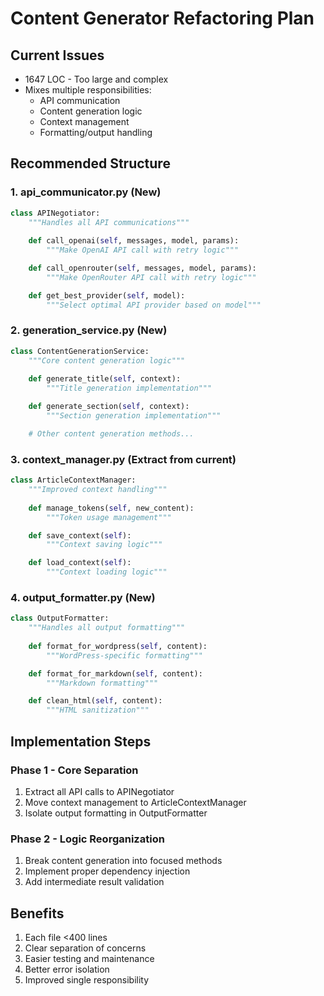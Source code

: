 # Content Generator Refactoring Plan

## Current Issues
- 1647 LOC - Too large and complex
- Mixes multiple responsibilities:
  - API communication
  - Content generation logic
  - Context management
  - Formatting/output handling

## Recommended Structure

### 1. api_communicator.py (New)
```python
class APINegotiator:
    """Handles all API communications"""
    
    def call_openai(self, messages, model, params):
        """Make OpenAI API call with retry logic"""

    def call_openrouter(self, messages, model, params):
        """Make OpenRouter API call with retry logic"""

    def get_best_provider(self, model):
        """Select optimal API provider based on model"""
```

### 2. generation_service.py (New)
```python
class ContentGenerationService:
    """Core content generation logic"""
    
    def generate_title(self, context):
        """Title generation implementation"""

    def generate_section(self, context):
        """Section generation implementation"""

    # Other content generation methods...
```

### 3. context_manager.py (Extract from current)
```python
class ArticleContextManager:
    """Improved context handling"""
    
    def manage_tokens(self, new_content):
        """Token usage management"""

    def save_context(self):
        """Context saving logic"""

    def load_context(self):
        """Context loading logic"""
```

### 4. output_formatter.py (New)
```python
class OutputFormatter:
    """Handles all output formatting"""
    
    def format_for_wordpress(self, content):
        """WordPress-specific formatting"""

    def format_for_markdown(self, content):
        """Markdown formatting"""

    def clean_html(self, content):
        """HTML sanitization"""
```

## Implementation Steps

### Phase 1 - Core Separation
1. Extract all API calls to APINegotiator
2. Move context management to ArticleContextManager
3. Isolate output formatting in OutputFormatter

### Phase 2 - Logic Reorganization
1. Break content generation into focused methods
2. Implement proper dependency injection
3. Add intermediate result validation

## Benefits
1. Each file <400 lines
2. Clear separation of concerns
3. Easier testing and maintenance
4. Better error isolation
5. Improved single responsibility